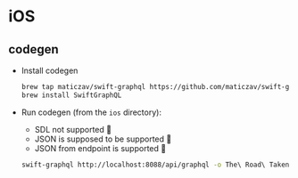 # iOS

## codegen

- Install codegen

  ```sh
  brew tap maticzav/swift-graphql https://github.com/maticzav/swift-graphql.git
  brew install SwiftGraphQL
  ```

- Run codegen (from the `ios` directory):

  - SDL not supported 💩
  - JSON is supposed to be supported 🤎
  - JSON from endpoint is supported 🤎

  ```sh
  swift-graphql http://localhost:8088/api/graphql -o The\ Road\ Taken/The\ Road\ Taken/GraphQL/API.swift
  ```
